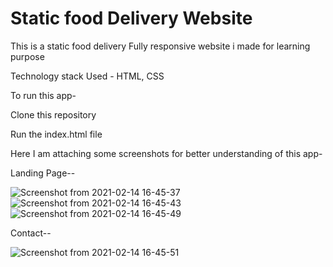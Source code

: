# Static food Delivery Website
This is a static food delivery Fully responsive website i made for learning purpose

Technology stack Used -
HTML, CSS

To run this app-

Clone this repository

Run the index.html file

Here I am attaching some screenshots for better understanding of this app-

Landing Page--

![Screenshot from 2021-02-14 16-45-37](https://user-images.githubusercontent.com/37556595/107875132-25296200-6ee4-11eb-82a6-bb3605a7bd82.png)
![Screenshot from 2021-02-14 16-45-43](https://user-images.githubusercontent.com/37556595/107875154-3c684f80-6ee4-11eb-96b2-837f40ebd4ed.png)
![Screenshot from 2021-02-14 16-45-49](https://user-images.githubusercontent.com/37556595/107875151-3a9e8c00-6ee4-11eb-8480-8624b39ea1eb.png)


Contact--

![Screenshot from 2021-02-14 16-45-51](https://user-images.githubusercontent.com/37556595/107875148-38d4c880-6ee4-11eb-8608-e5f1ad723124.png)



